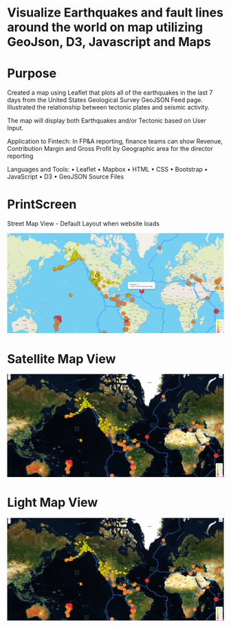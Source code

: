 
# Visualize Earthquakes and fault lines around the world on map utilizing GeoJson, D3, Javascript and Maps

# Purpose
Created a map using Leaflet that plots all of the earthquakes in the last 7 days from the United States Geological Survey GeoJSON Feed page.  Illustrated the relationship between tectonic plates and seismic activity.

The map will display both Earthquakes and/or Tectonic based on User Input.  

Application to Fintech: In FP&A reporting, finance teams can show Revenue, Contribution Margin and Gross Profit by Geographic area for the director reporting

Languages and Tools:
•	Leaflet
•	Mapbox
•	HTML
•	CSS
•	Bootstrap
•	JavaScript
•	D3
•	GeoJSON
Source Files

# PrintScreen

Street Map View - Default Layout when website loads

![alt text](https://github.com/vsanand27/Mapping_Earthquakes/blob/master/Map%20-%20Street%20View.PNG)

# Satellite Map View

![alt text](https://github.com/vsanand27/Mapping_Earthquakes/blob/master/Map%20-%20Satellite%20View.PNG)


# Light Map View

![alt text](https://github.com/vsanand27/Mapping_Earthquakes/blob/master/Map%20-%20Satellite%20View.PNG)
